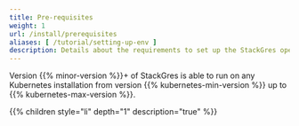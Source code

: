 ```yaml
---
title: Pre-requisites
weight: 1
url: /install/prerequisites
aliases: [ /tutorial/setting-up-env ]
description: Details about the requirements to set up the StackGres operator.
---
```


Version {{% minor-version %}}+ of StackGres is able to run on any Kubernetes installation from version {{% kubernetes-min-version %}} up to {{% kubernetes-max-version %}}.

{{% children style="li" depth="1"  description="true" %}}
